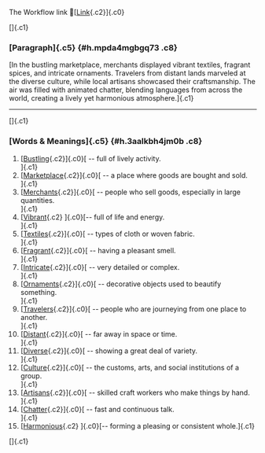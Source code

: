 The Workflow link
👏[[Link](https://www.google.com/url?q=http://www.google.com&sa=D&source=editors&ust=1761236619844915&usg=AOvVaw2boMZKiLLJ6mtrIJ4HU-x8){.c2}]{.c0}

[]{.c1}

### [Paragraph]{.c5} {#h.mpda4mgbgq73 .c8}

[In the bustling marketplace, merchants displayed vibrant textiles,
fragrant spices, and intricate ornaments. Travelers from distant lands
marveled at the diverse culture, while local artisans showcased their
craftsmanship. The air was filled with animated chatter, blending
languages from across the world, creating a lively yet harmonious
atmosphere.]{.c1}

------------------------------------------------------------------------

[]{.c1}

### [Words & Meanings]{.c5} {#h.3aalkbh4jm0b .c8}

1.  [[Bustling](https://www.google.com/url?q=http://www.google.com&sa=D&source=editors&ust=1761236619846722&usg=AOvVaw3YMVCJsk1NW9AKp-b_2BD7){.c2}]{.c0}[ --
    full of lively activity.\
    ]{.c1}
2.  [[Marketplace](https://www.google.com/url?q=http://www.google.com&sa=D&source=editors&ust=1761236619846980&usg=AOvVaw3BbQVtEe6HsW7SsoRvXWdt){.c2}]{.c0}[ --
    a place where goods are bought and sold.\
    ]{.c1}
3.  [[Merchants](https://www.google.com/url?q=http://www.google.com&sa=D&source=editors&ust=1761236619847228&usg=AOvVaw2WJoBf5M0zdUQIlbGFPWnh){.c2}]{.c0}[ --
    people who sell goods, especially in large quantities.\
    ]{.c1}
4.  [[Vibrant](https://www.google.com/url?q=http://www.google.com&sa=D&source=editors&ust=1761236619847557&usg=AOvVaw1nBdrXFlg9pqpB8ztWa2D5){.c2}
    ]{.c0}[-- full of life and energy.\
    ]{.c1}
5.  [[Textiles](https://www.google.com/url?q=http://www.google.com&sa=D&source=editors&ust=1761236619847843&usg=AOvVaw1AvURUmllPKKWYmcHqb5th){.c2}]{.c0}[ --
    types of cloth or woven fabric.\
    ]{.c1}
6.  [[Fragrant](https://www.google.com/url?q=http://www.google.com&sa=D&source=editors&ust=1761236619848124&usg=AOvVaw38pmtzeKRAx9m6eYvC0tEb){.c2}]{.c0}[ --
    having a pleasant smell.\
    ]{.c1}
7.  [[Intricate](https://www.google.com/url?q=http://www.google.com&sa=D&source=editors&ust=1761236619848335&usg=AOvVaw3jPWeechS-xsKhyA2eCFcP){.c2}]{.c0}[ --
    very detailed or complex.\
    ]{.c1}
8.  [[Ornaments](https://www.google.com/url?q=http://www.google.com&sa=D&source=editors&ust=1761236619848700&usg=AOvVaw1GsoO9DtQVzKcQbzEnsTin){.c2}]{.c0}[ --
    decorative objects used to beautify something.\
    ]{.c1}
9.  [[Travelers](https://www.google.com/url?q=http://www.google.com&sa=D&source=editors&ust=1761236619849082&usg=AOvVaw0OWHI17KX9Z5gNOENcKf6Y){.c2}]{.c0}[ --
    people who are journeying from one place to another.\
    ]{.c1}
10. [[Distant](https://www.google.com/url?q=http://www.google.com&sa=D&source=editors&ust=1761236619849453&usg=AOvVaw2-bKcLWXsHd3-RboUsCozr){.c2}]{.c0}[ --
    far away in space or time.\
    ]{.c1}
11. [[Diverse](https://www.google.com/url?q=http://www.google.com&sa=D&source=editors&ust=1761236619849712&usg=AOvVaw3ENSIF0ijbNMD81D5-TOlF){.c2}]{.c0}[ --
    showing a great deal of variety.\
    ]{.c1}
12. [[Culture](https://www.google.com/url?q=http://www.google.com&sa=D&source=editors&ust=1761236619849949&usg=AOvVaw3YESIDnT0XbfM-2AcAcIpk){.c2}]{.c0}[ --
    the customs, arts, and social institutions of a group.\
    ]{.c1}
13. [[Artisans](https://www.google.com/url?q=http://www.google.com&sa=D&source=editors&ust=1761236619850222&usg=AOvVaw3EiPVXImfflrpGjnKcLA45){.c2}]{.c0}[ --
    skilled craft workers who make things by hand.\
    ]{.c1}
14. [[Chatter](https://www.google.com/url?q=http://www.google.com&sa=D&source=editors&ust=1761236619850503&usg=AOvVaw0ZMsd6CkntTvTRpb1FKoDp){.c2}]{.c0}[ --
    fast and continuous talk.\
    ]{.c1}
15. [[Harmonious](https://www.google.com/url?q=http://www.google.com&sa=D&source=editors&ust=1761236619850801&usg=AOvVaw26CczMzOV7gKQ75WypLbb1){.c2}
    ]{.c0}[-- forming a pleasing or consistent whole.]{.c1}

[]{.c1}
